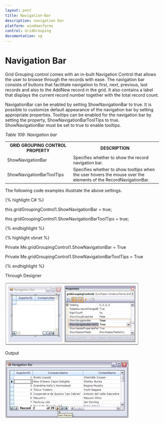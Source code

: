 ```yaml
---
layout: post
title: Navigation-Bar
description: navigation bar
platform: windowsforms
control: GridGrouping
documentation: ug
---
```


# Navigation Bar

Grid Grouping control comes with an in-built Navigation Control that allows the user to browse through the records with ease. The navigation bar consists of buttons that facilitate navigation to first, next, previous, last records and also to the AddNew record in the grid. It also contains a label that displays the current record number together with the total record count.

NavigationBar can be enabled by setting ShowNavigationBar to true. It is possible to customize default appearance of the navigation bar by setting appropriate properties. Tooltips can be enabled for the navigation bar by setting the property, ShowNavigationBarToolTips to true. ShowNavigationBar must be set to true to enable tooltips.

  _Table 109: Navigation bar_

<table>
<tr>
<th>
GRID GROUPING CONTROL PROPERTY</th><th>
DESCRIPTION</th></tr>
<tr>
<td>
ShowNavigationBar</td><td>
Specifies whether to show the record navigation bar.</td></tr>
<tr>
<td>
ShowNavigationBarToolTips</td><td>
Specifies whether to show tooltips when the user hovers the mouse over the elements of the RecordNavigationBar.</td></tr>
</table>


The following code examples illustrate the above settings.



{% highlight C# %}  



this.gridGroupingControl1.ShowNavigationBar = true;

this.gridGroupingControl1.ShowNavigationBarToolTips = true;

{% endhighlight %}

{% highlight vbnet %} 



Private Me.gridGroupingControl1.ShowNavigationBar = True

Private Me.gridGroupingControl1.ShowNavigationBarToolTips = True


{% endhighlight %}

Through Designer

 ![](Navigation-Bar_images/Navigation-Bar_img1.jpeg) 





Output

 ![](Navigation-Bar_images/Navigation-Bar_img2.jpeg) 





